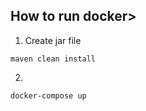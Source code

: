 

## How to run docker>
1. Create jar file
```
maven clean install
```
2. 
```
docker-compose up
```

